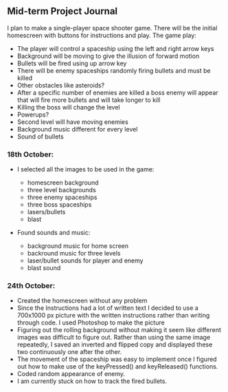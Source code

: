 ## Mid-term Project Journal

I plan to make a single-player space shooter game. There will be the initial homescreen with buttons for instructions and play.
The game play:
- The player will control a spaceship using the left and right arrow keys
- Background will be moving to give the illusion of forward motion
- Bullets will be fired using up arrow key
- There will be enemy spaceships randomly firing bullets and must be killed
- Other obstacles like asteroids?
- After a specific number of enemies are killed a boss enemy will appear that will fire more bullets and will take longer to kill
- Killing the boss will change the level
- Powerups?
- Second level will have moving enemies
- Background music different for every level
- Sound of bullets


### **18th October:**

- I selected all the images to be used in the game:
  - homescreen background
  - three level backgrounds
  - three enemy spaceships
  - three boss spaceships
  - lasers/bullets
  - blast
  
- Found sounds and music:
  - background music for home screen
  - backround music for three levels
  - laser/bullet sounds for player and enemy
  - blast sound


### **24th October:**

- Created the homescreen without any problem
- Since the Instructions had a lot of written text I decided to use a 700x1000 px picture with the written instructions rather than writing through code. I used Photoshop to make the picture
- Figuring out the rolling background without making it seem like different images was difficult to figure out. Rather than using the same image repeatedly, I saved an inverted and flipped copy and displayed these two continuously one after the other.
- The movement of the spaceship was easy to implement once I figured out how to make use of the keyPressed() and keyReleased() functions.
- Coded random appearance of enemy.
- I am currently stuck on how to track the fired bullets.
